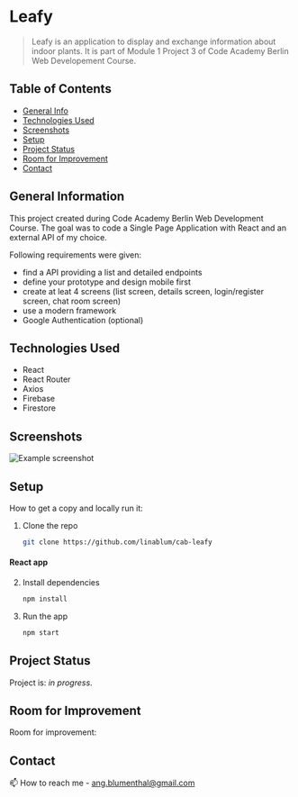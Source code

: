 # Leafy
> Leafy is an application to display and exchange information about indoor plants. It is part of Module 1 Project 3 of Code Academy Berlin Web Developement Course. 


## Table of Contents
* [General Info](#general-information)
* [Technologies Used](#technologies-used)
* [Screenshots](#screenshots)
* [Setup](#setup)
* [Project Status](#project-status)
* [Room for Improvement](#room-for-improvement)
* [Contact](#contact)



## General Information

This project created during Code Academy Berlin Web Development Course. The goal was to code a Single Page Application with React and an external API of my choice. 

Following requirements were given:
- find a API providing a list and detailed endpoints
- define your prototype and design mobile first
- create at leat 4 screens (list screen, details screen, login/register screen, chat room screen)
- use a modern framework
- Google Authentication (optional)


## Technologies Used

- React
- React Router
- Axios
- Firebase
- Firestore 


## Screenshots
![Example screenshot](./img/)


## Setup

How to get a copy and locally run it:

1. Clone the repo
   ```bash
   git clone https://github.com/linablum/cab-leafy
   ```

 #### React app
2. Install dependencies
   ```bash
   npm install
   ```
3. Run the app
   ```bash
   npm start
   ```

## Project Status
Project is: _in progress_. 


## Room for Improvement

Room for improvement:


## Contact

📫 How to reach me - ang.blumenthal@gmail.com
